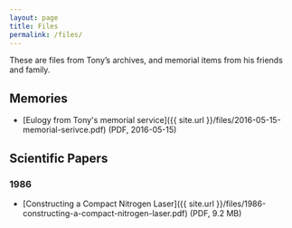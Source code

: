 ```yaml
---
layout: page
title: Files
permalink: /files/
---
```


These are files from Tony’s archives, and memorial items from his friends and family.

## Memories

- [Eulogy from Tony's memorial service]({{ site.url }}/files/2016-05-15-memorial-serivce.pdf) (PDF, 2016-05-15)

## Scientific Papers

### 1986

- [Constructing a Compact Nitrogen Laser]({{ site.url }}/files/1986-constructing-a-compact-nitrogen-laser.pdf) (PDF, 9.2 MB)
